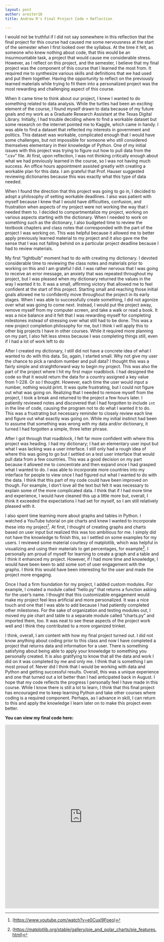 ```yaml
---
layout: post
author: areiter18
title: Andrew R's Final Project Code + Reflection

---
```

 I would not be truthful if I did not say somewhere in this reflection that the final project for this course had caused me some nervousness at the start of the semester when I first looked over the syllabus. At the time it felt, as someone who knew nothing about code, that this would be an insurmountable task, a project that would cause me considerable stress. However, as I reflect on this project, and the semester, I believe that my final project was the component of this course that I learned the most from. It required me to synthesize various skills and definitions that we had used and put them together. Having the opportunity to reflect on the previously learned materials while trying to fit them into a personalized project was the most rewarding and challenging aspect of this course. 
    
   When it came time to think about our project, I knew I wanted to do something related to data analysis. While the turtles had been an exciting element of the course, I found myself drawn to data because of my future goals and my work as a Graduate Research Assistant at the Texas Digital Library. Initially, I had trouble deciding where to find a workable dataset but some research on the internet pointed me to Kaggle, which came in handy. I was able to find a dataset that reflected my interests in government and politics. This dataset was workable, complicated enough that I would have some challenges, but not impossible for someone who still considered themselves elementary in their knowledge of Python. One of my initial issues with this project was trying to figure out how to pull data from the “.csv” file. At first, upon reflection, I was not thinking critically enough about what we had previously learned in the course, so I was not having much success. An office hours appointment assisted greatly with creating a workable plan for this data. I am grateful that Prof. Hauser suggested reviewing dictionaries because this was exactly what this type of data needed.
    
   When I found the direction that this project was going to go in, I decided to adopt a philosophy of setting workable deadlines. I also was patient with myself because I knew that I would have difficulties, confusion, and frustration when aspects of my project were not working the way that I needed them to. I decided to compartmentalize my project, working on various aspects starting with the dictionary. When I needed to work on something such as the dictionary, I also budgeted time to review the textbook chapters and class notes that corresponded with the part of the project I was working on. This was helpful because it allowed me to better apply previously learned material to my project and it also gave me the sense that I was not falling behind on a particular project deadline because I had to review materials. 
   
   My first “lightbulb” moment had to do with creating my dictionary. I devoted considerable time to reviewing the class notes and materials prior to working on this and I am grateful I did. I was rather nervous that I was going to receive an error message, an anxiety that was repeated throughout my project, but I was pleased when my dictionary returned the values in the way I wanted it to. It was a small, affirming victory that allowed me to feel confident at the start of this project. Starting small and reaching those initial goals allowed me to confidently move throughout the project in its early stages. When I was able to successfully create something, I did not agonize over what was going to come next. Instead, I would put the project away, remove myself from my computer screen, and take a walk or read a book. It was a nice balance and it felt that I was rewarding myself for completing milestones instead of stressing over what still had to be done. This was a new project completion philosophy for me, but I think I will apply this to other big projects I have in other courses. While it required more planning on my part, I also felt less stress because I was completing things still, even if I had a lot of work left to do
   
   After I created my dictionary, I still did not have a concrete idea of what I wanted to do with this data. So, again, I started small. Why not give my user the chance to pick a random number and pull data? I thought this was a fairly simple and straightforward way to begin my project. This was also the part of the project where I hit my first major roadblock. I had designed the code so that it would return the data for a country assigned a key value from 1-228. Or so I thought. However, each time the user would input a number, nothing would print. It was quite frustrating, but I could not figure out what was going on. Realizing that I needed to remove myself from the project, I took a break and returned to the project a few hours later. I patiently reviewed notes and discovered that I had forgotten to include ```int ``` in the line of code, causing the program not to do what I wanted it to do. This was a frustrating but necessary reminder to closely review each line and figure out what exactly was going on. While my initial instinct had been to assume that something was wrong with my data and/or dictionary, it turned I had forgotten a simple, three letter phrase.
    
   After I got through that roadblock, I felt far more confident with where this project was heading. I had my dictionary; I had an elementary user input but what I was lacking was a user interface. I still only had a rough idea of where this was going to go but I settled on a test user interface that would pull data from a few countries. This was a good decision on my part because it allowed me to concentrate and then expand once I had grasped what I wanted to do. I was able to incorporate more countries into my interface for people to view once I had figured out what I wanted to do with the data. I think that this part of my code could have been improved on though. For example, I don’t love all the text but felt it was necessary to explain some of the more complicated data. I think that if I had more time and experience, I would have cleaned this up a little more but, overall, I think it exceeded the expectations I had set for myself, so I am still relatively pleased with it. 
    
  I also spent time learning more about graphs and tables in Python. I watched a YouTube tutorial on pie charts and knew I wanted to incorporate these into my project[^1]. At first, I thought of creating graphs and charts based on user input but realized this was too ambitious for me. I simply did not have the knowledge to finish this, so I settled on some examples for my users. I reviewed some material courtesy of matplotlib, which was helpful in visualizing and using their materials to get percentages, for example[^2]. I personally am proud of myself for learning to create a graph and a table and I think it enhanced my project. However, if I had more time and knowledge, I would have been keen to add some sort of user engagement with the graphs. I think this would have been interesting for the user and made the project more engaging. 
  
  Once I had a firm foundation for my project, I added custom modules. For example, I created a module called “hello.py” that returns a function asking for the user’s name. I thought that this customizable engagement would make my project feel less artificial and more personalized. It was a nice touch and one that I was able to add because I had patiently completed other milestones. For the sake of organization and testing modules out, I moved my pie chart and table to a separate module called “charts.py” and imported them, too. It was neat to see these aspects of the project work well and I think they contributed to a more organized trinket. 
  
   I think, overall, I am content with how my final project turned out. I did not know anything about coding prior to this class and now I have completed a project that returns data and information for a user. There is something satisfying about being able to apply your knowledge to something you personally created. It is also gratifying to know that all the data and work I did on it was completed by me and only me. I think that is something I am most proud of. Never did I think that I would be working with data and Python and getting successful results. Overall, this was a unique experience and one that turned out a lot better than I had anticipated back in August. I hope that my code reflects the progress I personally feel I have made in this course. While I know there is still a lot to learn, I think that this final project has encouraged me to keep learning Python and take other courses where coding is a required component. Perhaps, as I advance in skill, I can return to this and apply the knowledge I learn later on to make this project even better.
    
<b> You can view my final code here: </b>
<iframe src="https://trinket.io/embed/python3/56feeed5e6" width="100%" height="600" frameborder="0" marginwidth="0" marginheight="0" allowfullscreen></iframe>

[^1]: (https://www.youtube.com/watch?v=e0Cuxl9Foeo)
[^2]: (https://matplotlib.org/stable/gallery/pie_and_polar_charts/pie_features.html)

